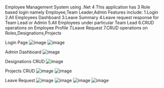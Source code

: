 Employee Management System using .Net 4
This application has 3 Role based login namely Employee,Team Leader,Admin
Features include:
1.Login
2.All Employees Dashboard
3.Leave Summary
4.Leave request response for Team Lead or Admin
5.All Employees under particular Team Lead
6.CRUD operations on Employee Profile
7.Leave Request
7.CRUD operations on Roles,Designations,Projects

Login Page
![image](https://user-images.githubusercontent.com/87241845/206497532-41e07f4d-87cf-43a7-b346-4df6eef29796.png)
![image](https://user-images.githubusercontent.com/87241845/206497648-c65e9429-c82c-48c9-9098-0a8f55f449f4.png)

Admin Dashboard
![image](https://user-images.githubusercontent.com/87241845/206497868-4c7416ac-ff50-4a45-b660-78492fce58be.png)

Designations CRUD
![image](https://user-images.githubusercontent.com/87241845/206497959-f0254d6c-65de-4b14-bf21-5062b28dff52.png)

Projects CRUD
![image](https://user-images.githubusercontent.com/87241845/206498609-cf8980c7-0196-4b28-bb72-71267c91a189.png)
![image](https://user-images.githubusercontent.com/87241845/206498675-392622c0-6523-4c62-9d7f-78afc2348b89.png)

Leave Request
![image](https://user-images.githubusercontent.com/87241845/206499065-ef285f95-5236-471f-b9c5-be2621039ebf.png)
![image](https://user-images.githubusercontent.com/87241845/206499109-f1beb480-6348-461c-9bf1-f8f55c96ed43.png)
![image](https://user-images.githubusercontent.com/87241845/206499163-6fa91171-fa5d-4f29-bd04-1a9f9c030b1e.png)
![image](https://user-images.githubusercontent.com/87241845/206499339-bed5c668-0407-4a64-83d8-4d56e8abbeaf.png)




